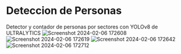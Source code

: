 # Deteccion de Personas
Detector y contador de personas por sectores con YOLOv8 de ULTRALYTICS
![Screenshot 2024-02-06 172608](https://github.com/Gulddin/Deteccion-de-Personas/assets/72138202/dabb545a-f2dd-4e54-95d7-bbfdb900f76d)
![Screenshot 2024-02-06 172619](https://github.com/Gulddin/Deteccion-de-Personas/assets/72138202/fe4234e5-5ddf-48aa-82a7-85959f42aeb9)
![Screenshot 2024-02-06 172642](https://github.com/Gulddin/Deteccion-de-Personas/assets/72138202/e0da3518-7594-4688-bf4d-83655f4b0db1)
![Screenshot 2024-02-06 172712](https://github.com/Gulddin/Deteccion-de-Personas/assets/72138202/ab3d4b26-e458-45e9-b4ab-725a9a7506cd)
